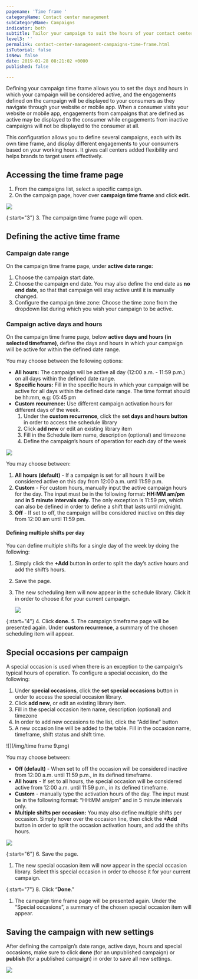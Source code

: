 ```yaml
---
pagename: 'Time frame '
categoryName: Contact center management
subCategoryName: Campaigns
indicator: both
subtitle: Tailor your campaign to suit the hours of your contact center
level3: ''
permalink: contact-center-management-campaigns-time-frame.html
isTutorial: false
isNew: false
date: 2019-01-28 08:21:02 +0000
published: false

---
```

Defining your campaign time frame allows you to set the days and hours in which your campaign will be considered active, and the engagements defined on the campaign will be displayed to your consumers as they navigate through your website or mobile app. When a consumer visits your website or mobile app, engagements from campaigns that are defined as active may be displayed to the consumer while engagements from inactive campaigns will not be displayed to the consumer at all.

This configuration allows you to define several campaigns, each with its own time frame, and display different engagements to your consumers based on your working hours. It gives call centers added flexibility and helps brands to target users effectively.

## Accessing the time frame page

1. From the campaigns list, select a specific campaign.
2. On the campaign page, hover over **campaign time frame** and click **edit.**

![](/img/time-frame-2.png)

{:start="3"}
3\. The campaign time frame page will open.

## Defining the active time frame

### Campaign date range

On the campaign time frame page, under **active date range:**

1. Choose the campaign start date.
2. Choose the campaign end date. You may also define the end date as **no end date**, so that that campaign will stay active until it is manually changed.
3. Configure the campaign time zone: Choose the time zone from the dropdown list during which you wish your campaign to be active.

### Campaign active days and hours

On the campaign time frame page, below **active days and hours (in selected timeframe)**, define the days and hours in which your campaign will be active for within the defined date range.

You may choose between the following options:

* **All hours:** The campaign will be active all day (12:00 a.m. - 11:59 p.m.) on all days within the defined date range.
* **Specific hours:** Fill in the specific hours in which your campaign will be active for all days within the defined date range. The time format should be hh:mm, e.g: 05:45 pm
* **Custom recurrence:** Use different campaign activation hours for different days of the week.
  1. Under the **custom recurrence**, click the **set days and hours button** in order to access the schedule library
  2. Click **add new** or edit an existing library item
  3. Fill in the Schedule item name, description (optional) and timezone
  4. Define the campaign’s hours of operation for each day of the week

![](/img/time-frame-1.png)

You may choose between:

1. **All hours (default)** - If a campaign is set for all hours it will be considered active on this day from 12:00 a.m. until 11:59 p.m.
2. **Custom** - For custom hours, manually input the active campaign hours for the day. The input must be in the following format: **HH:MM am/pm** and **in 5 minute intervals only.** The only exception is 11:59 pm, which can also be defined in order to define a shift that lasts until midnight.
3. **Off** - If set to off, the campaign will be considered inactive on this day from 12:00 am until 11:59 pm.

#### Defining multiple shifts per day

You can define multiple shifts for a single day of the week by doing the following:

1. Simply click the **+Add** button in order to split the day’s active hours and add the shift’s hours.
2. Save the page.
3. The new scheduling item will now appear in the schedule library. Click it in order to choose it for your current campaign.

   ![](/img/time-frame-4.png)

{:start="4"}
4\. Click **done.**
5\. The campaign timeframe page will be presented again. Under **custom recurrence**, a summary of the chosen scheduling item will appear.

## Special occasions per campaign

A special occasion is used when there is an exception to the campaign's typical hours of operation. To configure a special occasion, do the following:

1. Under **special occasions**, click the **set special occasions** button in order to access the special occasion library.
2. Click **add new**, or edit an existing library item.
3. Fill in the special occasion item name, description (optional) and timezone
4. In order to add new occasions to the list, click the “Add line” button
5. A new occasion line will be added to the table. Fill in the occasion name, timeframe, shift status and shift time.

![](/img/time frame 9.png)

You may choose between:

* **Off (default)** - When set to off the occasion will be considered inactive from 12:00 a.m. until 11:59 p.m., in its defined timeframe.
* **All hours** - If set to all hours, the special occasion will be considered active from 12:00 a.m. until 11:59 p.m., in its defined timeframe.
* **Custom** - manually type the activation hours of the day. The input must be in the following format: “HH:MM am/pm” and in 5 minute intervals only.
* **Multiple shifts per occasion:** You may also define multiple shifts per occasion. Simply hover over the occasion line, then click the **+Add** button in order to split the occasion activation hours, and add the shifts hours.

![](/img/time-frame-5.png)

{:start="6"}
6\. Save the page.

1. The new special occasion item will now appear in the special occasion library. Select this special occasion in order to choose it for your current campaign.

{:start="7"} 8. Click “**Done**.”

1. The campaign time frame page will be presented again. Under the “Special occasions”, a summary of the chosen special occasion item will appear.

## Saving the campaign with new settings

After defining the campaign’s date range, active days, hours and special occasions, make sure to click **done** (for an unpublished campaign) or **publish** (for a published campaign) in order to save all new settings.

![](/img/time-frame-6.png)